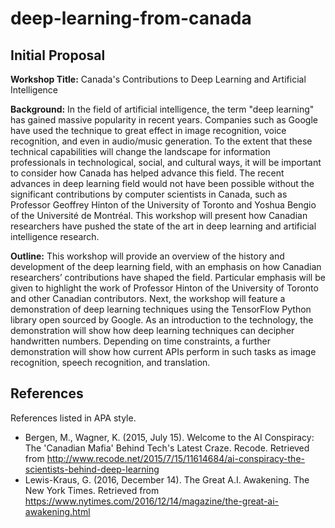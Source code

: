 # deep-learning-from-canada

## Initial Proposal

**Workshop Title:** Canada's Contributions to Deep Learning and Artificial Intelligence

**Background:** 
In the field of artificial intelligence, the term "deep learning" has gained massive popularity in recent years.
Companies such as Google have used the technique to great effect in image recognition, voice recognition, and even in audio/music generation.
To the extent that these technical capabilities will change the landscape for information professionals in technological, social, and cultural ways, it will be important to consider how Canada has helped advance this field.
The recent advances in deep learning field would not have been possible without the significant contributions by computer scientists in Canada, such as Professor Geoffrey Hinton of the University of Toronto and Yoshua Bengio of the Université de Montréal.
This workshop will present how Canadian researchers have pushed the state of the art in deep learning and artificial intelligence research.

**Outline:**
This workshop will provide an overview of the history and development of the deep learning field, with an emphasis on how Canadian researchers’ contributions have shaped the field.
Particular emphasis will be given to highlight the work of Professor Hinton of the University of Toronto and other Canadian contributors.
Next, the workshop will feature a demonstration of deep learning techniques using the TensorFlow Python library open sourced by Google.
As an introduction to the technology, the demonstration will show how deep learning techniques can decipher handwritten numbers.
Depending on time constraints, a further demonstration will show how current APIs perform in such tasks as image recognition, speech recognition, and translation.


## References

References listed in APA style.

- Bergen, M., Wagner, K. (2015, July 15). Welcome to the AI Conspiracy: The 'Canadian Mafia' Behind Tech's Latest Craze. Recode. Retrieved from http://www.recode.net/2015/7/15/11614684/ai-conspiracy-the-scientists-behind-deep-learning
- Lewis-Kraus, G. (2016, December 14). The Great A.I. Awakening. The New York Times. Retrieved from https://www.nytimes.com/2016/12/14/magazine/the-great-ai-awakening.html







